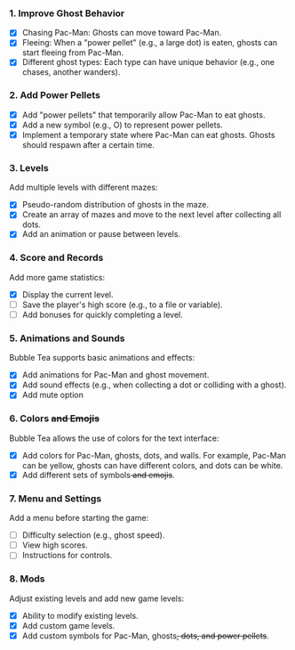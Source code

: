 ### 1. Improve Ghost Behavior
 - [x] Chasing Pac-Man: Ghosts can move toward Pac-Man.  
 - [x] Fleeing: When a "power pellet" (e.g., a large dot) is eaten, ghosts can start fleeing from Pac-Man.
 - [x] Different ghost types: Each type can have unique behavior (e.g., one chases, another wanders).

### 2. Add Power Pellets
 - [x] Add "power pellets" that temporarily allow Pac-Man to eat ghosts.
 - [x] Add a new symbol (e.g., O) to represent power pellets.
 - [x] Implement a temporary state where Pac-Man can eat ghosts. Ghosts should respawn after a certain time.

### 3. Levels
Add multiple levels with different mazes:
 - [x] Pseudo-random distribution of ghosts in the maze.
 - [x] Create an array of mazes and move to the next level after collecting all dots.
 - [x] Add an animation or pause between levels.

### 4. Score and Records
Add more game statistics:
 - [x] Display the current level.
 - [ ] Save the player's high score (e.g., to a file or variable).
 - [ ] Add bonuses for quickly completing a level.

### 5. Animations and Sounds
Bubble Tea supports basic animations and effects:
 - [x] Add animations for Pac-Man and ghost movement.
 - [x] Add sound effects (e.g., when collecting a dot or colliding with a ghost).
 - [x] Add mute option

### 6. Colors <s>and Emojis</s>
Bubble Tea allows the use of colors for the text interface:
 - [x] Add colors for Pac-Man, ghosts, dots, and walls.
    For example, Pac-Man can be yellow, ghosts can have different colors, and dots can be white.
 - [x] Add different sets of symbols<s> and emojis</s>.

### 7. Menu and Settings
Add a menu before starting the game:
 - [ ] Difficulty selection (e.g., ghost speed).
 - [ ] View high scores.
 - [ ] Instructions for controls.

### 8. Mods
Adjust existing levels and add new game levels:
 - [x] Ability to modify existing levels.
 - [x] Add custom game levels.
 - [x] Add custom symbols for Pac-Man, ghosts<s>, dots, and power pellets</s>.
